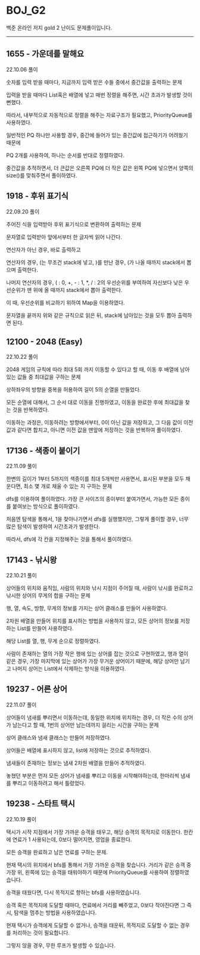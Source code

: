 # BOJ_G2
백준 온라인 저지 gold 2 난이도 문제풀이입니다.

---

## 1655 - 가운데를 말해요

22.10.06 풀이

숫자를 입력 받을 때마다, 지금까지 입력 받은 수들 중에서 중간값을 출력하는 문제

입력을 받을 때마다 List혹은 배열에 넣고 매번 정렬을 해주면, 시간 초과가 발생할 것이 뻔했다.

따라서, 내부적으로 자동적으로 정렬을 해주는 자료구조가 필요했고, PriorityQueue를 사용하였다.

일반적인 PQ 하나만 사용할 경우, 중간에 들어가 있는 중간값에 접근하기가 어려웠기 때문에

PQ 2개를 사용하여, 하나는 순서를 반대로 정렬하였다.

중간값을 추적하면서, 더 큰값은 오른쪽 PQ에 더 작은 값은 왼쪽 PQ에 넣으면서 양쪽의 size()를 맞춰주면서 풀이하였다.

## 1918 - 후위 표기식

22.09.20 풀이

주어진 식을 입력받아 후위 표기식으로 변환하여 출력하는 문제

문자열로 입력받아 앞에서부터 한 글자씩 읽어 나간다.

연산자가 아닌 경우, 바로 출력하고

연산자의 경우, (는 무조건 stack에 넣고, )를 만난 경우, (가 나올 때까지 stack에서 뽑으며 출력한다.

나머지 연산자의 경우, ( : 0, +, - : 1, *, / : 2의 우선순위를 부여하여 자신보다 낮은 우선순위가 맨 위에 올 때까지 stack에서 뽑아 출력한다.

이 때, 우선순위를 비교하기 위하여 Map을 이용하였다.

문자열을 끝까지 위와 같은 규칙으로 읽은 뒤, stack에 남아있는 것을 모두 뽑아 출력하면 된다.

## 12100 - 2048 (Easy)

22.10.22 풀이

2048 게임의 규칙에 따라 최대 5회 까지 이동할 수 있다고 할 때, 이동 후 배열에 남아있는 값들 중 최대값을 구하는 문제

상하좌우의 방향을 중복을 허용하여 길이 5의 순열을 만들었다.

모든 순열에 대해서, 그 순서 대로 이동을 진행하였고, 이동을 완료한 후에 최대값을 찾는 것을 반복하였다.

이동하는 과정은, 이동하려는 방향에서부터, 0이 아닌 값을 저장하고, 그 다음 값이 이전 값과 같다면 합치고, 아니면 이전 값을 맨앞에 저장하는 것을 반복하여 풀이하였다.

## 17136 - 색종이 붙이기

22.11.09 풀이

한변의 길이가 1부터 5까지의 색종이를 최대 5개씩만 사용면서, 표시된 부분을 모두 채운다면, 최소 몇 개로 채울 수 있는 지 구하는 문제

dfs를 이용하여 풀이하였다. 가장 큰 사이즈의 종이부터 붙여가면서, 가능한 모든 종이를 붙여보는 방식으로 풀이하였다. 

처음엔 탐색을 통해서, 1을 찾아나가면서 dfs를 실행했지만, 그렇게 풀이할 경우, 너무 많은 탐색이 발생하여 시간초과가 발생한다.

따라서, dfs에 각 칸을 지정해주는 것을 통해서 풀이하였다.

## 17143 - 낚시왕

22.10.21 풀이

상어들의 위치와 움직임, 사람의 위치와 낚시 지점이 주어질 때, 사람이 낚시를 완료하고 낚시한 상어의 무게의 합을 구하는 문제

행, 열, 속도, 방향, 무게의 정보를 가지는 상어 클래스를 만들어 사용하였다.

2차원 배열을 만들어 위치를 표시하는 방법을 사용하지 않고, 모든 상어의 정보를 저장하는 List를 만들어 사용하였다.

해당 List를 열, 행, 무게 순으로 정렬하였다.

사람이 존재하는 열의 가장 작은 행에 있는 상어를 잡는 것으로 구현하였고, 행과 열이 같은 경우, 가장 마지막에 있는 상어가 가장 무거운 상어이기 때문에, 해당 상어만 남기고 나머지 상어는 List에서 삭제하는 방식을 이용하였다.

## 19237 - 어른 상어

22.11.07 풀이

상어들이 냄새를 뿌리면서 이동하는데, 동일한 위치에 위치하는 경우, 더 작은 수의 상어가 남는다고 할 때, 1번의 상어만 남는데까지 걸리는 시간을 구하는 문제

상어 클래스와 냄새 클래스는 만들어 저장하였다.

상어들은 배열에 표시하지 않고, list에 저장하는 것으로 추적하였다.

냄새들이 존재하는 정보는 냄새 2차원 배열을 만들어 추적하였다.

놓쳤던 부분은 먼저 모든 상어가 냄새를 뿌리고 이동을 시작해야하는데, 한마리씩 냄새를 뿌리고 이동하려고 해서 틀렸었다.

## 19238 - 스타트 택시

22.10.19 풀이

택시가 시작 지점에서 가장 가까운 승객을 태우고, 해당 승객의 목적지로 이동한다. 한칸에 연료가 1 사용되는데, 0보다 떨어지면, 영업을 종료한다.

모든 승객을 완료하고 남은 연료를 구하는 문제.

현재 택시의 위치에서 bfs를 통해서 가장 가까운 승객을 찾습니다. 거리가 같은 승객 중 가장 위, 왼쪽에 있는 승객을 태워야하기 때문에 PriorityQueue를 사용하여 정렬하였습니다.

승객을 태웠다면, 다시 목적지로 향하는 bfs를 사용하였습니다.

승객 혹은 목적지에 도달할 때마다, 연료에서 거리를 빼주었고, 0보다 작아진다면 그 즉시, 탐색을 멈추는 방법을 사용하였습니다.

현재 택시가 승객에게 도달할 수 없거나, 승객을 태운뒤, 목적지로 도달할 수 없는 경우를 처리하는 것이 필요합니다.

그렇지 않을 경우, 무한 루프가 발생할 수 있습니다.
